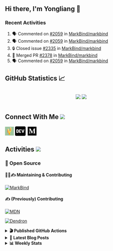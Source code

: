 ## Hi there, I'm Yongliang 👋

### Recent Activities

<!--START_SECTION:activity-->
1. 🗣 Commented on [#2059](https://github.com/MarkBind/markbind/pull/2059#issuecomment-1832195503) in [MarkBind/markbind](https://github.com/MarkBind/markbind)
2. 🗣 Commented on [#2059](https://github.com/MarkBind/markbind/pull/2059#issuecomment-1826809199) in [MarkBind/markbind](https://github.com/MarkBind/markbind)
3. 🔒 Closed issue [#2335](https://github.com/MarkBind/markbind/issues/2335) in [MarkBind/markbind](https://github.com/MarkBind/markbind)
4. 🎉 Merged PR [#2378](https://github.com/MarkBind/markbind/pull/2378) in [MarkBind/markbind](https://github.com/MarkBind/markbind)
5. 🗣 Commented on [#2059](https://github.com/MarkBind/markbind/pull/2059#issuecomment-1826806655) in [MarkBind/markbind](https://github.com/MarkBind/markbind)
<!--END_SECTION:activity-->

## GitHub Statistics :chart_with_upwards_trend:
<div align="center">
<div style="display: flex; align-items: center; justify-content: center;">

[![](https://github-readme-stats-tlylt.vercel.app/api?username=tlylt&show_icons=true&theme=tokyonight&hide_border=true&locale=en)](https://github.com/tlylt)
[![](https://github-readme-streak-stats.herokuapp.com/?user=tlylt&theme=tokyonight&hide_border=true)](https://github.com/tlylt)
</div>
</div>

## Connect With Me <img src="https://media.giphy.com/media/2wh5K5yE3ulp3xgYcG/giphy-downsized.gif" width="30">

<a href="https://www.yongliangliu.com/" target="_blank"><img align="center" src="static/site-icon.png" alt="yongliangliu.com" height="29" width="29" /></a>
<a href="https://dev.to/tlylt" target="_blank"><img align="center" src="static/dev-badge.svg" alt="dev.to/tlylt" height="35" width="35" /></a>
<a href="https://tlylt.medium.com" target="_blank"><img align="center" src="static/medium.png" alt="tlylt.medium.com" height="35" width="35" /></a>

## Activities <img src="https://media.giphy.com/media/WUlplcMpOCEmTGBtBW/giphy.gif" width="30">

### 🔭 Open Source

#### 👷‍♂️✍️ Maintaining & Contributing
[![MarkBind](https://github-readme-stats-tlylt.vercel.app/api/pin/?username=markbind&repo=markbind)](https://github.com/MarkBind/markbind)

#### ✍️ (Previously) Contributing
[![MDN](https://github-readme-stats-tlylt.vercel.app/api/pin/?username=mdn&repo=content)](https://github.com/mdn/content/issues?q=is%3Aopen+involves%3A%40me+sort%3Aupdated-desc)

[![Dendron](https://github-readme-stats-tlylt.vercel.app/api/pin/?username=dendronhq&repo=dendron)](https://github.com/dendronhq/dendron/issues?q=is%3Aopen+involves%3A%40me+sort%3Aupdated-desc)

<details>
<summary> <b>🎬 Published GitHub Actions </b> </summary>

[![install-graphviz](https://github-readme-stats-tlylt.vercel.app/api/pin/?username=tlylt&repo=install-graphviz)](https://github.com/tlylt/install-graphviz)

[![reposense-action](https://github-readme-stats-tlylt.vercel.app/api/pin/?username=tlylt&repo=reposense-action)](https://github.com/tlylt/reposense-action)

[![markbin-action](https://github-readme-stats-tlylt.vercel.app/api/pin/?username=markbind&repo=markbind-action)](https://github.com/MarkBind/markbind-action)

</details>

<details>
<summary> <b>📕 Latest Blog Posts</b> </summary>

<!-- BLOG-POST-LIST:START -->
- [End of Year 3 Sem 2](https://yongliangliu.com/blog/end-of-year-3-sem-2)
- [Deploy a ChatGPT API Server in no time](https://yongliangliu.com/blog/chatgpt-nextjs-server)
- [Creating a regex-based Markdown parser in TypeScript](https://yongliangliu.com/blog/rmark)
- [Create VSCode Snippets for Markdown Blog Workflows](https://yongliangliu.com/blog/vscode-snippets)
- [Brag Doc 2023](https://yongliangliu.com/blog/brag-doc-2023)
<!-- BLOG-POST-LIST:END -->

</details>

<details>
<summary> <b>📊 Weekly Stats</b> </summary>

<!--START_SECTION:waka-->
![Code Time](http://img.shields.io/badge/Code%20Time-1%2C164%20hrs%2045%20mins-blue)

**🐱 My GitHub Data** 

> 📦 665.0 kB Used in GitHub's Storage 
 > 
> 🏆 1,622 Contributions in the Year 2023
 > 
> 🚫 Not Opted to Hire
 > 
> 📜 175 Public Repositories 
 > 
> 🔑 40 Private Repositories 
 > 
**I'm an Early 🐤** 

```text
🌞 Morning                3859 commits        ███████░░░░░░░░░░░░░░░░░░   29.02 % 
🌆 Daytime                3609 commits        ███████░░░░░░░░░░░░░░░░░░   27.14 % 
🌃 Evening                4947 commits        █████████░░░░░░░░░░░░░░░░   37.20 % 
🌙 Night                  884 commits         ██░░░░░░░░░░░░░░░░░░░░░░░   06.65 % 
```
📅 **I'm Most Productive on Wednesday** 

```text
Monday                   1745 commits        ███░░░░░░░░░░░░░░░░░░░░░░   13.12 % 
Tuesday                  1928 commits        ████░░░░░░░░░░░░░░░░░░░░░   14.50 % 
Wednesday                2149 commits        ████░░░░░░░░░░░░░░░░░░░░░   16.16 % 
Thursday                 1625 commits        ███░░░░░░░░░░░░░░░░░░░░░░   12.22 % 
Friday                   1710 commits        ███░░░░░░░░░░░░░░░░░░░░░░   12.86 % 
Saturday                 2054 commits        ████░░░░░░░░░░░░░░░░░░░░░   15.44 % 
Sunday                   2088 commits        ████░░░░░░░░░░░░░░░░░░░░░   15.70 % 
```


📊 **This Week I Spent My Time On** 

```text
🕑︎ Time Zone: Asia/Singapore

💬 Programming Languages: 
Markdown                 3 hrs 12 mins       ██████████████████░░░░░░░   72.94 % 
TypeScript               35 mins             ███░░░░░░░░░░░░░░░░░░░░░░   13.42 % 
JavaScript               27 mins             ███░░░░░░░░░░░░░░░░░░░░░░   10.27 % 
Python                   8 mins              █░░░░░░░░░░░░░░░░░░░░░░░░   03.34 % 
JSON                     0 secs              ░░░░░░░░░░░░░░░░░░░░░░░░░   00.02 % 
```


 Last Updated on 01/12/2023 00:50:31 UTC
<!--END_SECTION:waka-->

</details>
